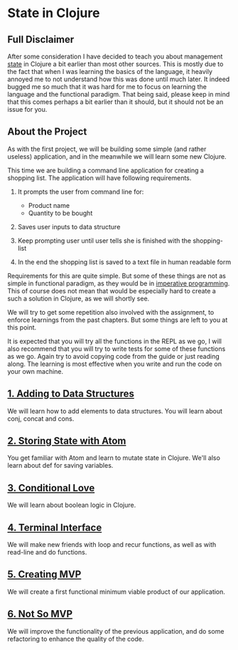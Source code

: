 # State in Clojure

## Full Disclaimer

After some consideration I have decided to teach you about management [state](https://en.wikipedia.org/wiki/State_(computer_science)) in Clojure a bit earlier than most other sources.
This is mostly due to the fact that when I was learning the basics of the language,
it heavily annoyed me to not understand how this was done until much later.
It indeed bugged me so much that it was hard for me to focus on learning the language and the functional paradigm.
That being said,
please keep in mind that this comes perhaps a bit earlier than it should,
but it should not be an issue for you.

## About the Project

As with the first project,
we will be building some simple (and rather useless) application,
and in the meanwhile we will learn some new Clojure.

This time we are building a command line application for creating a shopping list.
The application will have following requirements.

1. It prompts the user from command line for:
    - Product name
    - Quantity to be bought

2. Saves user inputs to data structure

3. Keep prompting user until user tells she is finished with the shopping-list

4. In the end the shopping list is saved to a text file in human readable form

Requirements for this are quite simple.
But some of these things are not as simple in functional paradigm,
as they would be in [imperative programming](https://en.wikipedia.org/wiki/Imperative_programming).
This of course does not mean that would be especially hard to create a such a solution in Clojure, as we will shortly see.

We will try to get some repetition also involved with the assignment,
to enforce learnings from the past chapters.
But some things are left to you at this point.

It is expected that you will try all the functions in the REPL as we go,
I will also recommend that you will try to write tests for some of these functions as we go.
Again try to avoid copying code from the guide or just reading along.
The learning is most effective when you write and run the code on your own machine.

## [1. Adding to Data Structures](./1-adding-to-data-structures.md)

We will learn how to add elements to data structures.
You will learn about conj, concat and cons.

## [2. Storing State with Atom](./2-storing-state-with-atom.md)

You get familiar with Atom and learn to mutate state in Clojure.
We'll also learn about def for saving variables.

## [3. Conditional Love](./3-conditional-love.md)

We will learn about boolean logic in Clojure.

## [4. Terminal Interface](./4-terminal-interface.md)

We will make new friends with loop and recur functions,
as well as with read-line and do functions.

## [5. Creating MVP](./5-creating-mvp.md)

We will create a first functional minimum viable product of our application.

## [6. Not So MVP](./6-not-so-mvp.md)

We will improve the functionality of the previous application,
and do some refactoring to enhance the quality of the code.
